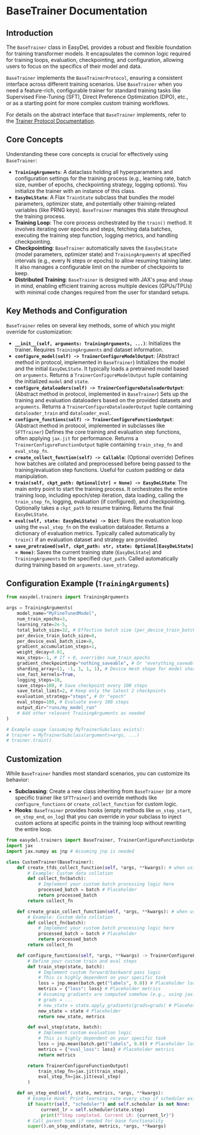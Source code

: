 # BaseTrainer Documentation

## Introduction

The `BaseTrainer` class in EasyDeL provides a robust and flexible foundation for training transformer models. It encapsulates the common logic required for training loops, evaluation, checkpointing, and configuration, allowing users to focus on the specifics of their model and data.

`BaseTrainer` implements the `BaseTrainerProtocol`, ensuring a consistent interface across different training scenarios. Use `BaseTrainer` when you need a feature-rich, configurable trainer for standard training tasks like Supervised Fine-Tuning (SFT), Direct Preference Optimization (DPO), etc., or as a starting point for more complex custom training workflows.

For details on the abstract interface that `BaseTrainer` implements, refer to the [Trainer Protocol Documentation](./trainer_protocol.md).

## Core Concepts

Understanding these core concepts is crucial for effectively using `BaseTrainer`:

* **`TrainingArguments`**: A dataclass holding all hyperparameters and configuration settings for the training process (e.g., learning rate, batch size, number of epochs, checkpointing strategy, logging options). You initialize the trainer with an instance of this class.
* **`EasyDeLState`**: A Flax `TrainState` subclass that bundles the model parameters, optimizer state, and potentially other training-related variables (like PRNG keys). `BaseTrainer` manages this state throughout the training process.
* **Training Loop**: The core process orchestrated by the `train()` method. It involves iterating over epochs and steps, fetching data batches, executing the training step function, logging metrics, and handling checkpointing.
* **Checkpointing**: `BaseTrainer` automatically saves the `EasyDeLState` (model parameters, optimizer state) and `TrainingArguments` at specified intervals (e.g., every N steps or epochs) to allow resuming training later. It also manages a configurable limit on the number of checkpoints to keep.
* **Distributed Training**: `BaseTrainer` is designed with JAX's `pmap` and `shmap` in mind, enabling efficient training across multiple devices (GPUs/TPUs) with minimal code changes required from the user for standard setups.

## Key Methods and Configuration

`BaseTrainer` relies on several key methods, some of which you might override for customization:

* **`__init__(self, arguments: TrainingArguments, ...)`**: Initializes the trainer. Requires `TrainingArguments` and dataset information.
* **`configure_model(self) -> TrainerConfigureModelOutput`**: (Abstract method in protocol, implemented in `BaseTrainer`) Initializes the model and the initial `EasyDeLState`. It typically loads a pretrained model based on `arguments`. Returns a `TrainerConfigureModelOutput` tuple containing the initialized `model` and `state`.
* **`configure_dataloaders(self) -> TrainerConfigureDataloaderOutput`**: (Abstract method in protocol, implemented in `BaseTrainer`) Sets up the training and evaluation dataloaders based on the provided datasets and `arguments`. Returns a `TrainerConfigureDataloaderOutput` tuple containing `dataloader_train` and `dataloader_eval`.
* **`configure_functions(self) -> TrainerConfigureFunctionOutput`**: (Abstract method in protocol, implemented in subclasses like `SFTTrainer`) Defines the core training and evaluation step functions, often applying `jax.jit` for performance. Returns a `TrainerConfigureFunctionOutput` tuple containing `train_step_fn` and `eval_step_fn`.
* **`create_collect_function(self) -> Callable`**: (Optional override) Defines how batches are collated and preprocessed before being passed to the training/evaluation step functions. Useful for custom padding or data manipulation.
* **`train(self, ckpt_path: Optional[str] = None) -> EasyDeLState`**: The main entry point to start the training process. It orchestrates the entire training loop, including epoch/step iteration, data loading, calling the `train_step_fn`, logging, evaluation (if configured), and checkpointing. Optionally takes a `ckpt_path` to resume training. Returns the final `EasyDeLState`.
* **`eval(self, state: EasyDeLState) -> Dict`**: Runs the evaluation loop using the `eval_step_fn` on the evaluation dataloader. Returns a dictionary of evaluation metrics. Typically called automatically by `train()` if an evaluation dataset and strategy are provided.
* **`save_pretrained(self, ckpt_path: str, state: Optional[EasyDeLState] = None)`**: Saves the current training state (`EasyDeLState`) and `TrainingArguments` to the specified `ckpt_path`. Called automatically during training based on `arguments.save_strategy`.

## Configuration Example (`TrainingArguments`)

```python
from easydel.trainers import TrainingArguments

args = TrainingArguments(
    model_name="MyFineTunedModel",
    num_train_epochs=3,
    learning_rate=2e-5,
    total_batch_size=32, # Effective batch size (per_device_train_batch_size * num_devices)
    per_device_train_batch_size=8,
    per_device_eval_batch_size=8,
    gradient_accumulation_steps=1,
    weight_decay=0.01,
    max_steps=-1, # If > 0, overrides num_train_epochs
    gradient_checkpointing="nothing_saveable", # Or "everything_saveable"
    sharding_array=(1, -1, 1, 1, 1), # Device mesh shape for model sharding
    use_fast_kernels=True,
    logging_steps=10,
    save_steps=100, # Save checkpoint every 100 steps
    save_total_limit=2, # Keep only the latest 2 checkpoints
    evaluation_strategy="steps", # Or "epoch"
    eval_steps=100, # Evaluate every 100 steps
    output_dir="runs/my_model_run"
    # Add other relevant TrainingArguments as needed
)

# Example usage (assuming MyTrainerSubclass exists):
# trainer = MyTrainerSubclass(arguments=args, ...)
# trainer.train()
```

## Customization

While `BaseTrainer` handles most standard scenarios, you can customize its behavior:

* **Subclassing**: Create a new class inheriting from `BaseTrainer` (or a more specific trainer like `SFTTrainer`) and override methods like `configure_functions` or `create_collect_function` for custom logic.
* **Hooks**: `BaseTrainer` provides hooks (empty methods like `on_step_start`, `on_step_end`, `on_log`) that you can override in your subclass to inject custom actions at specific points in the training loop without rewriting the entire loop.

```python
from easydel.trainers import BaseTrainer, TrainerConfigureFunctionOutput
import jax
import jax.numpy as jnp # Assuming jnp is needed

class CustomTrainer(BaseTrainer):
    def create_tfds_collect_function(self, *args, **kwargs): # when using tfds
        # Example: Custom data collation
        def collect_fn(batch):
            # Implement your custom batch processing logic here
            processed_batch = batch # Placeholder
            return processed_batch
        return collect_fn

    def create_grain_collect_function(self, *args, **kwargs): # when using grain
        # Example: Custom data collation
        def collect_fn(batch):
            # Implement your custom batch processing logic here
            processed_batch = batch # Placeholder
            return processed_batch
        return collect_fn

    def configure_functions(self, *args, **kwargs) -> TrainerConfigureFunctionOutput:
        # Define your custom train and eval steps
        def train_step(state, batch):
            # Implement custom forward/backward pass logic
            # This is highly dependent on your specific task
            loss = jnp.mean(batch.get("labels", 0.0)) # Placeholder loss
            metrics = {"loss": loss} # Placeholder metrics
            # Assuming gradients are computed somehow (e.g., using jax.grad)
            # grads = ...
            # new_state = state.apply_gradients(grads=grads) # Placeholder state update
            new_state = state # Placeholder
            return new_state, metrics

        def eval_step(state, batch):
            # Implement custom evaluation logic
            # This is highly dependent on your specific task
            loss = jnp.mean(batch.get("labels", 0.0)) # Placeholder loss
            metrics = {"eval_loss": loss} # Placeholder metrics
            return metrics

        return TrainerConfigureFunctionOutput(
            train_step_fn=jax.jit(train_step),
            eval_step_fn=jax.jit(eval_step)
        )

    def on_step_end(self, state, metrics, *args, **kwargs):
        # Example Hook: Print learning rate every step if scheduler exists
        if hasattr(self, "scheduler") and self.scheduler is not None:
             current_lr = self.scheduler(state.step)
             print(f"Step completed. Current LR: {current_lr}")
        # Call parent hook if needed for base functionality
        super().on_step_end(state, metrics, *args, **kwargs)
```
